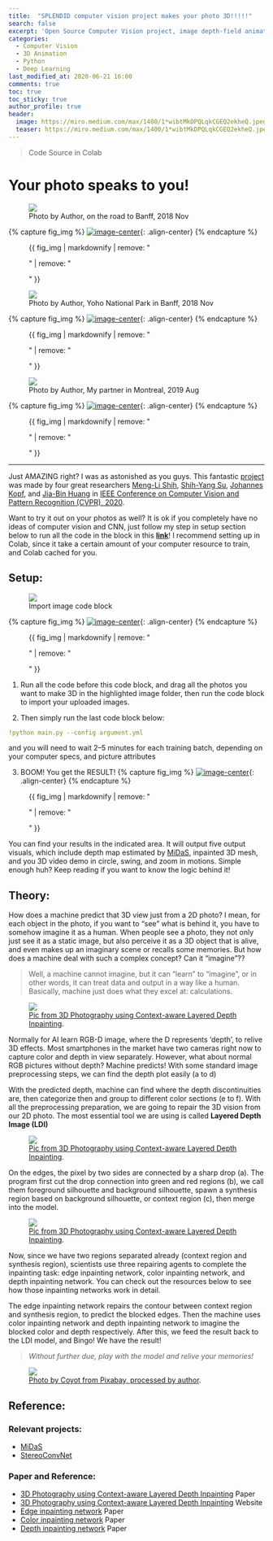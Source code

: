 ```yaml
---
title:  "SPLENDID computer vision project makes your photo 3D!!!!!"
search: false
excerpt: 'Open Source Computer Vision project, image depth-field animation'
categories: 
  - Computer Vision
  - 3D Animation
  - Python
  - Deep Learning
last_modified_at: 2020-06-21 16:00
comments: true
toc: true
toc_sticky: true
author_profile: true
header:
  image: https://miro.medium.com/max/1400/1*wibtMkDPQLqkCGEQ2ekheQ.jpeg
  teaser: https://miro.medium.com/max/1400/1*wibtMkDPQLqkCGEQ2ekheQ.jpeg
---
```

> [<i class="fas fa-link"></i>](https://colab.research.google.com/drive/1706ToQrkIZshRSJSHvZ1RuCiM__YX3Bz) Code Source in Colab 

# Your photo speaks to you!
<figure>
	<a href="https://miro.medium.com/max/1400/1*wibtMkDPQLqkCGEQ2ekheQ.jpeg"><img src="https://miro.medium.com/max/1400/1*wibtMkDPQLqkCGEQ2ekheQ.jpeg"></a>
	<figcaption>Photo by Author, on the road to Banff, 2018 Nov</figcaption>
</figure>

{% capture fig_img %}
[![image-center](https://miro.medium.com/max/960/1*Inzb63-wcDzxmqYTgb2vWg.gif)](https://miro.medium.com/max/960/1*Inzb63-wcDzxmqYTgb2vWg.gif){: .align-center}
{% endcapture %}

<figure>
  {{ fig_img | markdownify | remove: "<p>" | remove: "</p>" }}
</figure>


<figure>
	<a href="https://miro.medium.com/max/1400/1*TEugkgXWy4uZpgfzpaIebQ.jpeg"><img src="https://miro.medium.com/max/1400/1*TEugkgXWy4uZpgfzpaIebQ.jpeg"></a>
	<figcaption>Photo by Author, Yoho National Park in Banff, 2018 Nov</figcaption>
</figure>

{% capture fig_img %}
[![image-center](https://miro.medium.com/max/960/1*wKuUmoXjE4cD9znfrSbQuA.gif)](https://miro.medium.com/max/960/1*wKuUmoXjE4cD9znfrSbQuA.gif){: .align-center}
{% endcapture %}

<figure>
  {{ fig_img | markdownify | remove: "<p>" | remove: "</p>" }}
</figure>

<figure>
	<a href="https://miro.medium.com/max/1400/1*eVbdrKzrSpJxxkbwqdhQHA.jpeg"><img src="https://miro.medium.com/max/1400/1*eVbdrKzrSpJxxkbwqdhQHA.jpeg"></a>
	<figcaption>Photo by Author, My partner in Montreal, 2019 Aug</figcaption>
</figure>

{% capture fig_img %}
[![image-center](https://miro.medium.com/max/640/1*M0HrxIT2L1pZcZ6px47rAg.gif)](https://miro.medium.com/max/640/1*M0HrxIT2L1pZcZ6px47rAg.gif){: .align-center}
{% endcapture %}

<figure>
  {{ fig_img | markdownify | remove: "<p>" | remove: "</p>" }}
</figure>

----

Just AMAZING right? I was as astonished as you guys. This fantastic [project](https://shihmengli.github.io/3D-Photo-Inpainting/) was made by four great researchers [Meng-Li Shih](https://shihmengli.github.io/), [Shih-Yang Su](https://lemonatsu.github.io/), [Johannes Kopf](https://johanneskopf.de/), and [Jia-Bin Huang](https://filebox.ece.vt.edu/~jbhuang/) in [IEEE Conference on Computer Vision and Pattern Recognition (CVPR), 2020](https://filebox.ece.vt.edu/~jbhuang/project/3DPhoto/3DPhoto_paper.pdf).

Want to try it out on your photos as well? It is ok if you completely have no ideas of computer vision and CNN, just follow my step in setup section below to run all the code in the block in this [**link**](https://colab.research.google.com/drive/1706ToQrkIZshRSJSHvZ1RuCiM__YX3Bz)! I recommend setting up in Colab, since it take a certain amount of your computer resource to train, and Colab cached for you.


## Setup:
<figure>
	<a href="https://miro.medium.com/max/1400/1*6FqIB-OFSbxN1Gmbk-g3IQ.png"><img src="https://miro.medium.com/max/1400/1*6FqIB-OFSbxN1Gmbk-g3IQ.png"></a>
	<figcaption>Import image code block</figcaption>
</figure>

{% capture fig_img %}
[![image-center](https://miro.medium.com/max/842/1*hpyCVm-BAYLkQxrH_OJ47Q.png)](https://miro.medium.com/max/842/1*hpyCVm-BAYLkQxrH_OJ47Q.png){: .align-center}
{% endcapture %}

<figure>
  {{ fig_img | markdownify | remove: "<p>" | remove: "</p>" }}
</figure>

1. Run all the code before this code block, and drag all the photos you want to make 3D in the highlighted image folder, then run the code block to import your uploaded images.

2. Then simply run the last code block below:
```yml
!python main.py --config argument.yml
```
and you will need to wait 2–5 minutes for each training batch, depending on your computer specs, and picture attributes

3. BOOM! You get the RESULT!
{% capture fig_img %}
[![image-center](https://miro.medium.com/max/626/1*eamT3dhwsrU69I1rSVq2bQ.png)](https://miro.medium.com/max/626/1*eamT3dhwsrU69I1rSVq2bQ.png){: .align-center}
{% endcapture %}

<figure>
  {{ fig_img | markdownify | remove: "<p>" | remove: "</p>" }}
</figure>

You can find your results in the indicated area. It will output five output visuals, which include depth map estimated by [MiDaS](https://github.com/intel-isl/MiDaS), inpainted 3D mesh, and you 3D video demo in circle, swing, and zoom in motions. Simple enough huh? Keep reading if you want to know the logic behind it!


## Theory:

How does a machine predict that 3D view just from a 2D photo? I mean, for each object in the photo, if you want to “see” what is behind it, you have to somehow imagine it as a human. When people see a photo, they not only just see it as a static image, but also perceive it as a 3D object that is alive, and even makes up an imaginary scene or recalls some memories. But how does a machine deal with such a complex concept? Can it “imagine”??

>Well, a machine cannot imagine, but it can “learn” to “imagine”, or in other words, it can treat data and output in a way like a human. Basically, machine just does what they excel at: calculations.

<figure>
	<a href="https://miro.medium.com/max/1400/1*4aONSQV2oQGBJ8PeYPUJww.png"><img src="https://miro.medium.com/max/1400/1*4aONSQV2oQGBJ8PeYPUJww.png"></a>
	<figcaption><a href="https://filebox.ece.vt.edu/~jbhuang/project/3DPhoto/3DPhoto_paper.pdf" title="Pic from 3D Photography using Context-aware Layered Depth Inpainting">Pic from 3D Photography using Context-aware Layered Depth Inpainting</a>.</figcaption>
</figure>

Normally for AI learn RGB-D image, where the D represents ‘depth’, to relive 3D effects. Most smartphones in the market have two cameras right now to capture color and depth in view separately. However, what about normal RGB pictures without depth? Machine predicts! With some standard image preprocessing steps, we can find the depth plot easily (a to d)

With the predicted depth, machine can find where the depth discontinuities are, then categorize then and group to different color sections (e to f).
With all the preprocessing preparation, we are going to repair the 3D vision from our 2D photo. The most essential tool we are using is called **Layered Depth Image (LDI)**

<figure>
	<a href="https://miro.medium.com/max/1400/1*r8zj8T28i84YLyBiSMjthA.png"><img src="https://miro.medium.com/max/1400/1*r8zj8T28i84YLyBiSMjthA.png"></a>
	<figcaption><a href="https://filebox.ece.vt.edu/~jbhuang/project/3DPhoto/3DPhoto_paper.pdf" title="Pic from 3D Photography using Context-aware Layered Depth Inpainting">Pic from 3D Photography using Context-aware Layered Depth Inpainting</a>.</figcaption>
</figure>

On the edges, the pixel by two sides are connected by a sharp drop (a). The program first cut the drop connection into green and red regions (b), we call them foreground silhouette and background silhouette, spawn a synthesis region based on background silhouette, or context region (c), then merge into the model.

<figure>
	<a href="https://miro.medium.com/max/834/1*nIJ-e5XUR_Pi4oIGHQaBYA.png"><img src="https://miro.medium.com/max/834/1*nIJ-e5XUR_Pi4oIGHQaBYA.png"></a>
	<figcaption><a href="https://filebox.ece.vt.edu/~jbhuang/project/3DPhoto/3DPhoto_paper.pdf" title="Pic from 3D Photography using Context-aware Layered Depth Inpainting">Pic from 3D Photography using Context-aware Layered Depth Inpainting</a>.</figcaption>
</figure>

Now, since we have two regions separated already (context region and synthesis region), scientists use three repairing agents to complete the inpainting task: edge inpainting network, color inpainting network, and depth inpainting network. You can check out the resources below to see how those inpainting networks work in detail.

The edge inpainting network repairs the contour between context region and synthesis region, to predict the blocked edges. Then the machine uses color inpainting network and depth inpainting network to imagine the blocked color and depth respectively. After this, we feed the result back to the LDI model, and Bingo! We have the result!

>*Without further due, play with the model and relive your memories!*

<figure>
	<a href="https://miro.medium.com/max/960/1*Os_xXoFH6VyKZcJ9FJjbqQ.gif"><img src="https://miro.medium.com/max/960/1*Os_xXoFH6VyKZcJ9FJjbqQ.gif"></a>
	<figcaption><a href="https://pixabay.com/photos/toy-toy-story-childhood-little-2207781/" title="Photo by Coyot from Pixabay, processed by author">Photo by Coyot from Pixabay, processed by author</a>.</figcaption>
</figure>

## Reference:

### Relevant projects:
* [MiDaS](https://github.com/intel-isl/MiDaS)
* [StereoConvNet](https://github.com/LouisFoucard/StereoConvNet)

### Paper and Reference:

* [3D Photography using Context-aware Layered Depth Inpainting](https://filebox.ece.vt.edu/~jbhuang/project/3DPhoto/3DPhoto_paper.pdf) Paper
* [3D Photography using Context-aware Layered Depth Inpainting](https://shihmengli.github.io/3D-Photo-Inpainting/) Website
* [Edge inpainting network](https://arxiv.org/pdf/1901.00212.pdf) Paper
* [Color inpainting network](https://arxiv.org/abs/1804.07723) Paper
* [Depth inpainting network](https://arxiv.org/abs/1901.05945)  Paper
